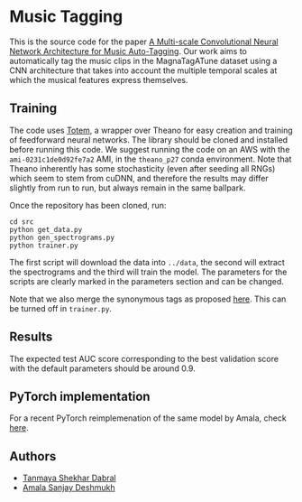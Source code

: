 # Music Tagging

This is the source code for the paper [A Multi-scale Convolutional Neural Network Architecture for Music Auto-Tagging](https://link.springer.com/chapter/10.1007/978-981-13-1592-3_60). Our work aims to automatically tag the music clips in the MagnaTagATune dataset using a CNN architecture that takes into account the multiple temporal scales at which the musical features express themselves.

## Training

The code uses [Totem](https://github.com/many-facedgod/Totem), a wrapper over Theano for easy creation and training of feedforward neural networks. The library should be cloned and installed before running this code. We suggest running the code on an AWS with the `ami-0231c1de0d92fe7a2` AMI, in the `theano_p27` conda environment. Note that Theano inherently has some stochasticity (even after seeding all RNGs) which seem to stem from cuDNN, and therefore the results may differ slightly from run to run, but always remain in the same ballpark.

Once the repository has been cloned, run:

    cd src
    python get_data.py
    python gen_spectrograms.py
    python trainer.py

The first script will download the data into `../data`, the second will extract the spectrograms and the third will train the model. The parameters for the scripts are clearly marked in the parameters section and can be changed.

Note that we also merge the synonymous tags as proposed [here](https://github.com/keunwoochoi/magnatagatune-list). This can be turned off in `trainer.py`.

## 

## Results

The expected test AUC score corresponding to the best validation score with the default parameters should be around 0.9.

## PyTorch implementation
For a recent PyTorch reimplemenation of the same model by Amala, check [here](https://github.com/amalad/Multi-Scale-Music-Tagger).

## Authors
- [Tanmaya Shekhar Dabral](https://github.com/many-facedgod)
- [Amala Sanjay Deshmukh](https://github.com/amalad)